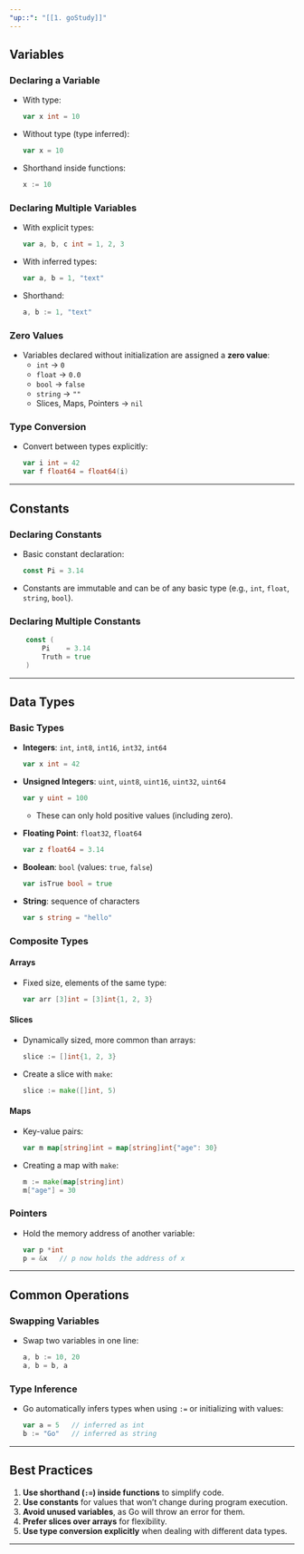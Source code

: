 ```yaml
---
"up::": "[[1. goStudy]]"
---
```


## Variables

### Declaring a Variable
- With type:
    ```go
    var x int = 10
    ```
- Without type (type inferred):
    ```go
    var x = 10
    ```
- Shorthand inside functions:
    ```go
    x := 10
    ```

### Declaring Multiple Variables
- With explicit types:
    ```go
    var a, b, c int = 1, 2, 3
    ```
- With inferred types:
    ```go
    var a, b = 1, "text"
    ```
- Shorthand:
    ```go
    a, b := 1, "text"
    ```

### Zero Values
- Variables declared without initialization are assigned a **zero value**:
    - `int` → `0`
    - `float` → `0.0`
    - `bool` → `false`
    - `string` → `""`
    - Slices, Maps, Pointers → `nil`

### Type Conversion
- Convert between types explicitly:
    ```go
    var i int = 42
    var f float64 = float64(i)
    ```

---

## Constants

### Declaring Constants
- Basic constant declaration:
    ```go
    const Pi = 3.14
    ```
- Constants are immutable and can be of any basic type (e.g., `int`, `float`, `string`, `bool`).

### Declaring Multiple Constants
```go
    const (
        Pi    = 3.14
        Truth = true
    )   
```


---

## Data Types

### Basic Types
- **Integers**: `int`, `int8`, `int16`, `int32`, `int64`
    ```go
    var x int = 42
    ```

- **Unsigned Integers**: `uint`, `uint8`, `uint16`, `uint32`, `uint64`
    ```go
    var y uint = 100
    ```
    -  These can only hold positive values (including zero).
    
- **Floating Point**: `float32`, `float64`
    ```go
    var z float64 = 3.14
    ```
- **Boolean**: `bool` (values: `true`, `false`)
    ```go
    var isTrue bool = true
    ```
- **String**: sequence of characters
    ```go
    var s string = "hello"
    ```

### Composite Types

#### Arrays
- Fixed size, elements of the same type:
    ```go
    var arr [3]int = [3]int{1, 2, 3}
    ```

#### Slices
- Dynamically sized, more common than arrays:
    ```go
    slice := []int{1, 2, 3}
    ```
- Create a slice with `make`:
    ```go
    slice := make([]int, 5)
    ```

#### Maps
- Key-value pairs:
    ```go
    var m map[string]int = map[string]int{"age": 30}
    ```

- Creating a map with `make`:
    ```go
    m := make(map[string]int)
    m["age"] = 30
    ```

### Pointers
- Hold the memory address of another variable:
    ```go
    var p *int
    p = &x   // p now holds the address of x
    ```

---

## Common Operations

### Swapping Variables
- Swap two variables in one line:
    ```go
    a, b := 10, 20
    a, b = b, a
    ```

### Type Inference
- Go automatically infers types when using `:=` or initializing with values:
    ```go
    var a = 5   // inferred as int
    b := "Go"   // inferred as string
    ```

---

## Best Practices
1. **Use shorthand (`:=`) inside functions** to simplify code.
2. **Use constants** for values that won’t change during program execution.
3. **Avoid unused variables**, as Go will throw an error for them.
4. **Prefer slices over arrays** for flexibility.
5. **Use type conversion explicitly** when dealing with different data types.

---

